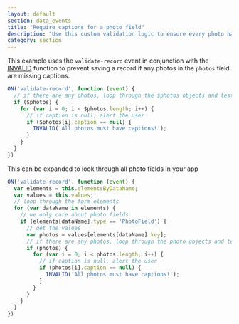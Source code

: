 ```yaml
---
layout: default
section: data_events
title: "Require captions for a photo field"
description: "Use this custom validation logic to ensure every photo has a caption before saving."
category: section
---
```


This example uses the `validate-record` event in conjunction with the [INVALID](/data-events/reference/invalid) function to prevent saving a record if any photos in the `photos` field are missing captions.

```js
ON('validate-record', function (event) {
  // if there are any photos, loop through the $photos objects and test the caption property for null
  if ($photos) {
    for (var i = 0; i < $photos.length; i++) {
      // if caption is null, alert the user
      if ($photos[i].caption == null) {
        INVALID('All photos must have captions!');
      }
    }
  }
})
```

This can be expanded to look through all photo fields in your app

```js
ON('validate-record', function (event) {
  var elements = this.elementsByDataName;
  var values = this.values;
  // loop through the form elements
  for (var dataName in elements) {
    // we only care about photo fields
    if (elements[dataName].type == 'PhotoField') {
      // get the values
      var photos = values[elements[dataName].key];
      // if there are any photos, loop through the photo objects and test the caption property for null
      if (photos) {
        for (var i = 0; i < photos.length; i++) {
          // if caption is null, alert the user
          if (photos[i].caption == null) {
            INVALID('All photos must have captions!');
          }
        }
      }
    }
  }
})
```

